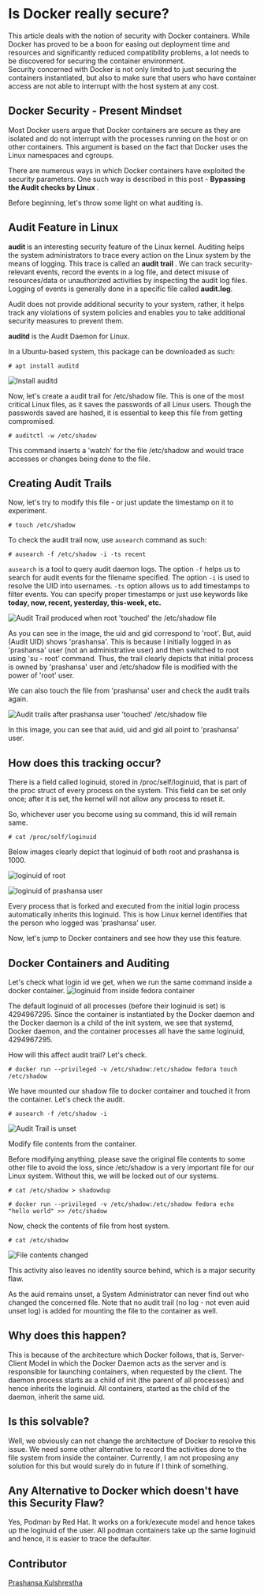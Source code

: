 # Is Docker really secure?

This article deals with the notion of security with Docker containers. While Docker has proved to be a boon for easing out deployment 
time and resources and significantly reduced compatibility problems, a lot needs to be discovered for securing the container environment.  
Security concerned with Docker is not only limited to just securing the containers instantiated, but also to make sure that users
who have container access are not able to interrupt with the host system at any cost.

## Docker Security - Present Mindset

Most Docker users argue that Docker containers are secure as they are isolated and do not interrupt with the processes running on the host or on other containers.
This argument is based on the fact that Docker uses the Linux namespaces and cgroups. 

There are numerous ways in which Docker containers have exploited the security parameters. One such way is described in this post - <b> Bypassing the Audit checks by Linux </b>.

Before beginning, let's throw some light on what auditing is.

## Audit Feature in Linux

<b> audit </b> is an interesting security feature of the Linux kernel. Auditing helps the system administrators to trace every action on the Linux system by the means of logging. This trace is called an <b> audit trail </b>. We can track security-relevant events, record the events in a log file, and detect misuse of resources/data or unauthorized activities by inspecting the audit log files. Logging of events is generally done in a specific file called <b> audit.log</b>.

Audit does not provide additional security to your system, rather, it helps track any violations of system policies and enables you to take additional security measures to prevent them.

<b>auditd</b> is the Audit Daemon for Linux.

In a Ubuntu-based system, this package can be downloaded as such:

```
# apt install auditd
```
![Install auditd](https://github.com/Prashansa-K/Docker/blob/master/Security/install-auditd.PNG)


Now, let's create a audit trail for /etc/shadow file. This is one of the most critical Linux files, as it saves the passwords of all Linux users. Though the passwords saved are hashed, it is essential to keep this file from getting compromised.

```
# auditctl -w /etc/shadow
```

This command inserts a 'watch' for the file /etc/shadow and would trace accesses or changes being done to the file.


## Creating Audit Trails

Now, let's try to modify this file - or just update the timestamp on it to experiment.

```
# touch /etc/shadow
```

To check the audit trail now, use `ausearch` command as such:

```
# ausearch -f /etc/shadow -i -ts recent
```

`ausearch` is a tool to query audit daemon logs. The option `-f` helps us to search for audit events for the filename specified. 
The option `-i` is used to resolve the UID into usernames. `-ts` option allows us to add timestamps to filter events. You can specify proper timestamps or just use keywords like <b> today, now, recent, yesterday, this-week, etc. </b>

![Audit Trail produced when root 'touched' the /etc/shadow file](https://github.com/Prashansa-K/Docker/blob/master/Security/ausearch-shadow.PNG)

As you can see in the image, the uid and gid correspond to 'root'. But, auid (Audit UID) shows 'prashansa'. This is because I initially logged in as 'prashansa' user (not an administrative user) and then switched to root using 'su - root' command.
Thus, the trail clearly depicts that initial process is owned by 'prashansa' user and /etc/shadow file is modified with the power of 'root' user.

We can also touch the file from 'prashansa' user and check the audit trails again.

![Audit trails after prashansa user 'touched' /etc/shadow file](https://github.com/Prashansa-K/Docker/blob/master/Security/ausearch-with-onlyprash.png)

In this image, you can see that auid, uid and gid all point to 'prashansa' user.

## How does this tracking occur?

There is a field called loginuid, stored in /proc/self/loginuid, that is part of the proc struct of every process on the system. This field can be set only once; after it is set, the kernel will not allow any process to reset it.

So, whichever user you become using su command, this id will remain same.

```
# cat /proc/self/loginuid
```

Below images clearly depict that loginuid of both root and prashansa is 1000.

![loginuid of root](https://github.com/Prashansa-K/Docker/blob/master/Security/loginid-root.PNG)

![loginuid of prashansa user](https://github.com/Prashansa-K/Docker/blob/master/Security/prash-loginuid.PNG)


Every process that is forked and executed from the initial login process automatically inherits this loginuid. This is how Linux kernel identifies that the person who logged was 'prashansa' user.

Now, let's jump to Docker containers and see how they use this feature.

## Docker Containers and Auditing

Let's check what login id we get, when we run the same command inside a docker container.
![loginuid from inside fedora container](https://github.com/Prashansa-K/Docker/blob/master/Security/loginid-docker.PNG)

The default loginuid of all processes (before their loginuid is set) is 4294967295. Since the container is instantiated by the Docker daemon and the Docker daemon is a child of the init system, we see that systemd, Docker daemon, and the container processes all have the same loginuid, 4294967295.

How will this affect audit trail? Let's check.

```
# docker run --privileged -v /etc/shadow:/etc/shadow fedora touch /etc/shadow
```

We have mounted our shadow file to docker container and touched it from the container. Let's check the audit.

```
# ausearch -f /etc/shadow -i
```

![Audit Trail is unset](https://github.com/Prashansa-K/Docker/blob/master/Security/fedora-shadow-touch-unset.PNG)

Modify file contents from the container.

Before modifying anything, please save the original file contents to some other file to avoid the loss, since /etc/shadow is a very important file for our Linux system. Without this, we will be locked out of our systems.

```
# cat /etc/shadow > shadowdup
```

```
# docker run --privileged -v /etc/shadow:/etc/shadow fedora echo "hello world" >> /etc/shadow
```
Now, check the contents of file from host system.

```
# cat /etc/shadow
```

![File contents changed](https://github.com/Prashansa-K/Docker/blob/master/Security/original-modified.PNG)

This activity also leaves no identity source behind, which is a major security flaw.

As the auid remains unset, a System Administrator can never find out who changed the concerned file.
Note that no audit trail (no log - not even auid unset log) is added for mounting the file to the container as well. 

## Why does this happen?

This is because of the architecture which Docker follows, that is, Server-Client Model in which the Docker Daemon acts as the server and is responsible for launching containers, when requested by the client. The daemon process starts as a child of init (the parent of all processes) and hence inherits the loginuid. All containers, started as the child of the daemon, inherit the same uid. 

## Is this solvable?

Well, we obviously can not change the architecture of Docker to resolve this issue. We need some other alternative to record the activities done to the file system from inside the container. Currently, I am not proposing any solution for this but would surely do in future if I think of something.

## Any Alternative to Docker which doesn't have this Security Flaw?

Yes, Podman by Red Hat. It works on a fork/execute model and hence takes up the loginuid of the user. All podman containers take up the same loginuid and hence, it is easier to trace the defaulter.

## Contributor

[Prashansa Kulshrestha](https://github.com/Prashansa-K)




